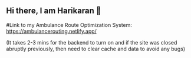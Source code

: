 ## Hi there, I am Harikaran 👋

#Link to my Ambulance Route Optimization System: https://ambulancerouting.netlify.app/ 

(It takes 2-3 mins for the backend to turn on and if the site was closed abruptly previously, then need to clear cache and data to avoid any bugs)
